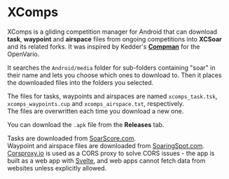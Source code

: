 # XComps

XComps is a gliding competition manager for Android that can download **task**, **waypoint** and **airspace** files from ongoing competitions into **XCSoar** and its related forks.
It was inspired by Kedder's [**Compman**](https://github.com/kedder/openvario-compman) for the OpenVario.

It searches the `Android/media` folder for sub-folders containing "soar" in their name and lets you choose which ones to download to.
Then it places the downloaded files into the folders you selected.

The files for tasks, waypoints and airspaces are named `xcomps_task.tsk`, `xcomps_waypoints.cup` and `xcomps_airspace.txt`, respectively.<br>
The files are overwritten each time you download a new one.

You can download the `.apk` file from the **Releases** tab.

Tasks are downloaded from [SoarScore.com](https://soarscore.com).<br>
Waypoint and airspace files are downloaded from [SoaringSpot.com](https://soaringspot.com).<br>
[Corsproxy.io](https://corsproxy.io) is used as a CORS proxy to solve CORS issues - the app is built as a web app with [Svelte](https://svelte.dev), and web apps cannot fetch data from websites unless explicitly allowed.
